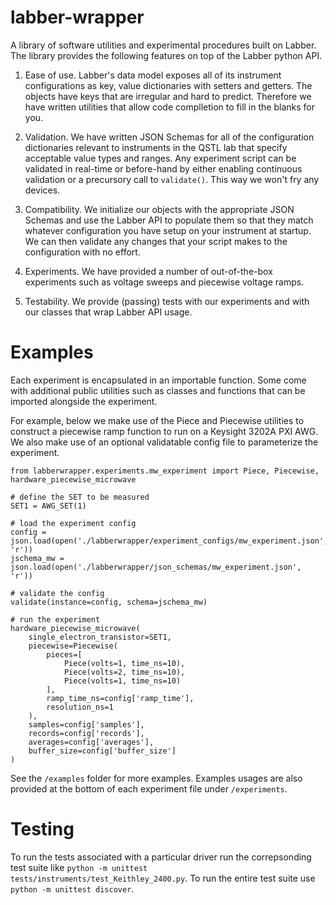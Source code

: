 # labber-wrapper
A library of software utilities and experimental procedures built on Labber. The library provides the following features on top of the Labber python API.

1) Ease of use. Labber's data model exposes all of its instrument configurations as key, value dictionaries with setters and getters. The objects have keys that are irregular and hard to predict. Therefore we have written utilities that allow code complletion to fill in the blanks for you.

2) Validation. We have written JSON Schemas for all of the configuration dictionaries relevant to instruments in the QSTL lab that specify acceptable value types and ranges. Any experiment script can be validated in real-time or before-hand by either enabling continuous validation or a precursory call to `validate()`. This way we won't fry any devices.

3) Compatibility. We initialize our objects with the appropriate JSON Schemas and use the Labber API to populate them so that they match whatever configuration you have setup on your instrument at startup. We can then validate any changes that your script makes to the configuration with no effort.

4) Experiments. We have provided a number of out-of-the-box experiments such as voltage sweeps and piecewise voltage ramps.

5) Testability. We provide (passing) tests with our experiments and with our classes that wrap Labber API usage.

# Examples

Each experiment is encapsulated in an importable function. Some come with additional public
utilities such as classes and functions that can be imported alongside the experiment.

For example, below we make use of the Piece and Piecewise utilities to construct a piecewise
ramp function to run on a Keysight 3202A PXI AWG. We also make use of an optional validatable 
config file to parameterize the experiment.

```
from labberwrapper.experiments.mw_experiment import Piece, Piecewise, hardware_piecewise_microwave

# define the SET to be measured
SET1 = AWG_SET(1)

# load the experiment config
config = json.load(open('./labberwrapper/experiment_configs/mw_experiment.json', 'r'))
jschema_mw = json.load(open('./labberwrapper/json_schemas/mw_experiment.json', 'r'))

# validate the config
validate(instance=config, schema=jschema_mw)

# run the experiment
hardware_piecewise_microwave(
    single_electron_transistor=SET1,
    piecewise=Piecewise(
        pieces=[
            Piece(volts=1, time_ns=10),
            Piece(volts=2, time_ns=10),
            Piece(volts=1, time_ns=10)
        ],
        ramp_time_ns=config['ramp_time'],
        resolution_ns=1
    ),
    samples=config['samples'],
    records=config['records'],
    averages=config['averages'],
    buffer_size=config['buffer_size']
)
```

See the `/examples` folder for more examples. Examples usages are also provided at the bottom of each
experiment file under `/experiments`.

# Testing

To run the tests associated with a particular driver run the correpsonding test suite like `python -m unittest tests/instruments/test_Keithley_2400.py`. To run the entire test suite use `python -m unittest discover`.
